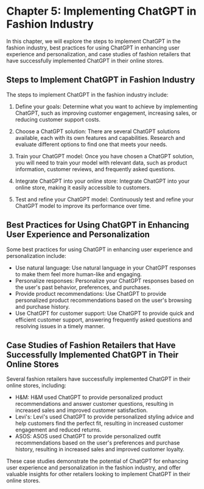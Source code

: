 Chapter 5: Implementing ChatGPT in Fashion Industry
===================================================

In this chapter, we will explore the steps to implement ChatGPT in the fashion industry, best practices for using ChatGPT in enhancing user experience and personalization, and case studies of fashion retailers that have successfully implemented ChatGPT in their online stores.

Steps to Implement ChatGPT in Fashion Industry
----------------------------------------------

The steps to implement ChatGPT in the fashion industry include:

1. Define your goals: Determine what you want to achieve by implementing ChatGPT, such as improving customer engagement, increasing sales, or reducing customer support costs.

2. Choose a ChatGPT solution: There are several ChatGPT solutions available, each with its own features and capabilities. Research and evaluate different options to find one that meets your needs.

3. Train your ChatGPT model: Once you have chosen a ChatGPT solution, you will need to train your model with relevant data, such as product information, customer reviews, and frequently asked questions.

4. Integrate ChatGPT into your online store: Integrate ChatGPT into your online store, making it easily accessible to customers.

5. Test and refine your ChatGPT model: Continuously test and refine your ChatGPT model to improve its performance over time.

Best Practices for Using ChatGPT in Enhancing User Experience and Personalization
---------------------------------------------------------------------------------

Some best practices for using ChatGPT in enhancing user experience and personalization include:

* Use natural language: Use natural language in your ChatGPT responses to make them feel more human-like and engaging.
* Personalize responses: Personalize your ChatGPT responses based on the user's past behavior, preferences, and purchases.
* Provide product recommendations: Use ChatGPT to provide personalized product recommendations based on the user's browsing and purchase history.
* Use ChatGPT for customer support: Use ChatGPT to provide quick and efficient customer support, answering frequently asked questions and resolving issues in a timely manner.

Case Studies of Fashion Retailers that Have Successfully Implemented ChatGPT in Their Online Stores
---------------------------------------------------------------------------------------------------

Several fashion retailers have successfully implemented ChatGPT in their online stores, including:

* H\&M: H\&M used ChatGPT to provide personalized product recommendations and answer customer questions, resulting in increased sales and improved customer satisfaction.
* Levi's: Levi's used ChatGPT to provide personalized styling advice and help customers find the perfect fit, resulting in increased customer engagement and reduced returns.
* ASOS: ASOS used ChatGPT to provide personalized outfit recommendations based on the user's preferences and purchase history, resulting in increased sales and improved customer loyalty.

These case studies demonstrate the potential of ChatGPT for enhancing user experience and personalization in the fashion industry, and offer valuable insights for other retailers looking to implement ChatGPT in their online stores.



